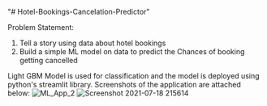 "# Hotel-Bookings-Cancelation-Predictor" 

Problem Statement: 
1) Tell a story using data about hotel bookings
2) Build a simple ML model on data to predict the Chances of booking getting cancelled

Light GBM Model is used for classification and the model is deployed using python's streamlit library. Screenshots of the application are attached below:
![ML_App_2](https://user-images.githubusercontent.com/69714874/126074852-85e39eea-7086-4edd-9d82-d34bad9efa80.jpg)
![Screenshot 2021-07-18 215614](https://user-images.githubusercontent.com/69714874/126074854-83663725-bbe3-4e10-b808-19ba892fd28c.jpg)
